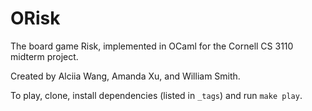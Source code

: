 # ORisk

The board game Risk, implemented in OCaml for the Cornell CS 3110 midterm project.

Created by Alciia Wang, Amanda Xu, and William Smith.

To play, clone, install dependencies (listed in `_tags`) and run `make play`.
